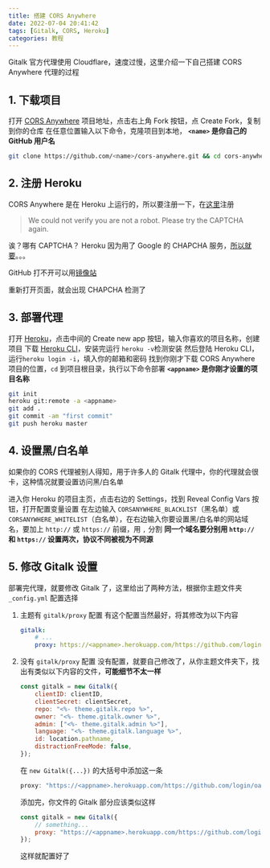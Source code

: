```yaml
---
title: 搭建 CORS Anywhere
date: 2022-07-04 20:41:42
tags: [Gitalk, CORS, Heroku]
categories: 教程
---
```


Gitalk 官方代理使用 Cloudflare，速度过慢，这里介绍一下自己搭建 CORS Anywhere 代理的过程

<!-- more -->

## 1. 下载项目

打开 [CORS Anywhere](https://github.com/Rob--W/cors-anywhere) 项目地址，点击右上角 Fork 按钮，点 Create Fork，复制到你的仓库
在任意位置输入以下命令，克隆项目到本地，
**`<name>` 是你自己的 GitHub 用户名**

```bash
git clone https://github.com/<name>/cors-anywhere.git && cd cors-anywhere
```

## 2. 注册 Heroku

CORS Anywhere 是在 Heroku 上运行的，所以要注册一下，在[这里](https://signup.heroku.com/)注册

> We could not verify you are not a robot. Please try the CAPTCHA again.

诶？哪有 CAPTCHA？
Heroku 因为用了 Google 的 CHAPCHA 服务，[所以就要](/2022/12/07/fix-github)。。。

GitHub 打不开可以用[镜像站](https://www.library.ac.cn)

重新打开页面，就会出现 CHAPCHA 检测了

## 3. 部署代理

打开 [Heroku](https://www.heroku.com)，点击中间的 Create new app 按钮，输入你喜欢的项目名称，创建项目
下载 [Heroku CLI](https://devcenter.heroku.com/articles/heroku-cli)，安装完运行 `heroku -v`检测安装
然后登陆 Heroku CLI，运行`heroku login -i`，填入你的邮箱和密码 找到你刚才下载 CORS Anywhere 项目的位置，`cd` 到项目根目录，执行以下命令部署
**`<appname>` 是你刚才设置的项目名称**

```bash
git init
heroku git:remote -a <appname>
git add .
git commit -am "first commit"
git push heroku master
```

## 4. 设置黑/白名单

如果你的 CORS 代理被别人得知，用于许多人的 Gitalk 代理中，你的代理就会很卡，这种情况就要设置访问黑/白名单

进入你 Heroku 的项目主页，点击右边的 Settings，找到 Reveal Config Vars 按钮，打开配置变量设置
在左边输入 `CORSANYWHERE_BLACKLIST`（黑名单）或 `CORSANYWHERE_WHITELIST`（白名单），在右边输入你要设置黑/白名单的网站域名，要加上 `http://` 或 `https://` 前缀，用 `,` 分割
**同一个域名要分别用 `http://` 和 `https://` 设置两次，协议不同被视为不同源**

## 5. 修改 Gitalk 设置

部署完代理，就要修改 Gitalk 了，这里给出了两种方法，根据你主题文件夹 `_config.yml` 配置选择

1.  主题有 `gitalk/proxy` 配置
    有这个配置当然最好，将其修改为以下内容

    ```yaml
    gitalk:
        # ...
        proxy: https://<appname>.herokuapp.com/https://github.com/login/oauth/access_token
    ```

2.  没有 `gitalk/proxy` 配置
    没有配置，就要自己修改了，从你主题文件夹下，找出有类似以下内容的文件，**可能细节不太一样**

    ```javascript
    const gitalk = new Gitalk({
        clientID: clientID,
        clientSecret: clientSecret,
        repo: "<%- theme.gitalk.repo %>",
        owner: "<%- theme.gitalk.owner %>",
        admin: ["<%- theme.gitalk.admin %>"],
        language: "<%- theme.gitalk.language %>",
        id: location.pathname,
        distractionFreeMode: false,
    });
    ```

    在 `new Gitalk({...})` 的大括号中添加这一条

    ```javascript
    proxy: "https://<appname>.herokuapp.com/https://github.com/login/oauth/access_token",
    ```

    添加完，你文件的 Gitalk 部分应该类似这样

    ```javascript
    const gitalk = new Gitalk({
        // something...
        proxy: "https://<appname>.herokuapp.com/https://github.com/login/oauth/access_token",
    });
    ```

    这样就配置好了
